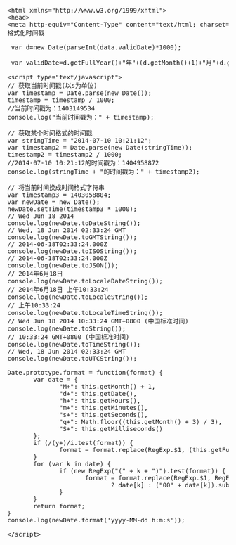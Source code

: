 <pre class="prettyprint lang-js linenums">
<pre class="prettyprint lang-js linenums">&lt;html xmlns="http://www.w3.org/1999/xhtml"&gt;
&lt;head&gt;
&lt;meta http-equiv="Content-Type" content="text/html; charset=utf-8" /&gt;
格式化时间戳

 var d=new Date(parseInt(data.validDate)*1000); 

 var validDate=d.getFullYear()+"年"+(d.getMonth()+1)+"月"+d.getDate()+"日";

&lt;script type="text/javascript"&gt;
// 获取当前时间戳(以s为单位)
var timestamp = Date.parse(new Date());
timestamp = timestamp / 1000;
//当前时间戳为：1403149534
console.log("当前时间戳为：" + timestamp);

// 获取某个时间格式的时间戳
var stringTime = "2014-07-10 10:21:12";
var timestamp2 = Date.parse(new Date(stringTime));
timestamp2 = timestamp2 / 1000;
//2014-07-10 10:21:12的时间戳为：1404958872 
console.log(stringTime + "的时间戳为：" + timestamp2);

// 将当前时间换成时间格式字符串
var timestamp3 = 1403058804;
var newDate = new Date();
newDate.setTime(timestamp3 * 1000);
// Wed Jun 18 2014 
console.log(newDate.toDateString());
// Wed, 18 Jun 2014 02:33:24 GMT 
console.log(newDate.toGMTString());
// 2014-06-18T02:33:24.000Z
console.log(newDate.toISOString());
// 2014-06-18T02:33:24.000Z 
console.log(newDate.toJSON());
// 2014年6月18日 
console.log(newDate.toLocaleDateString());
// 2014年6月18日 上午10:33:24 
console.log(newDate.toLocaleString());
// 上午10:33:24 
console.log(newDate.toLocaleTimeString());
// Wed Jun 18 2014 10:33:24 GMT+0800 (中国标准时间)
console.log(newDate.toString());
// 10:33:24 GMT+0800 (中国标准时间) 
console.log(newDate.toTimeString());
// Wed, 18 Jun 2014 02:33:24 GMT
console.log(newDate.toUTCString());

Date.prototype.format = function(format) {
       var date = {
              "M+": this.getMonth() + 1,
              "d+": this.getDate(),
              "h+": this.getHours(),
              "m+": this.getMinutes(),
              "s+": this.getSeconds(),
              "q+": Math.floor((this.getMonth() + 3) / 3),
              "S+": this.getMilliseconds()
       };
       if (/(y+)/i.test(format)) {
              format = format.replace(RegExp.$1, (this.getFullYear() + '').substr(4 - RegExp.$1.length));
       }
       for (var k in date) {
              if (new RegExp("(" + k + ")").test(format)) {
                     format = format.replace(RegExp.$1, RegExp.$1.length == 1
                            ? date[k] : ("00" + date[k]).substr(("" + date[k]).length));
              }
       }
       return format;
}
console.log(newDate.format('yyyy-MM-dd h:m:s'));

&lt;/script&gt;
</pre>
<br />
</pre>